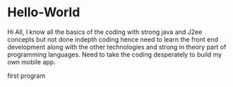 # Hello-World
Hi All,
I know all the basics of the coding with strong java and J2ee concepts but not done indepth coding hence need to learn the front end development along with the other technologies and strong in theory part of programming languages. Need to take the coding desperately to build my own mobile app.

first program
